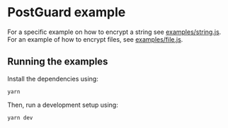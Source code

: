 # PostGuard example

For a specific example on how to encrypt a string see
[examples/string.js](./examples/string.js). For an example of how to encrypt
files, see [examples/file.js](./examples/file.js).

## Running the examples

Install the dependencies using:

```
yarn
```

Then, run a development setup using:

```
yarn dev
```
